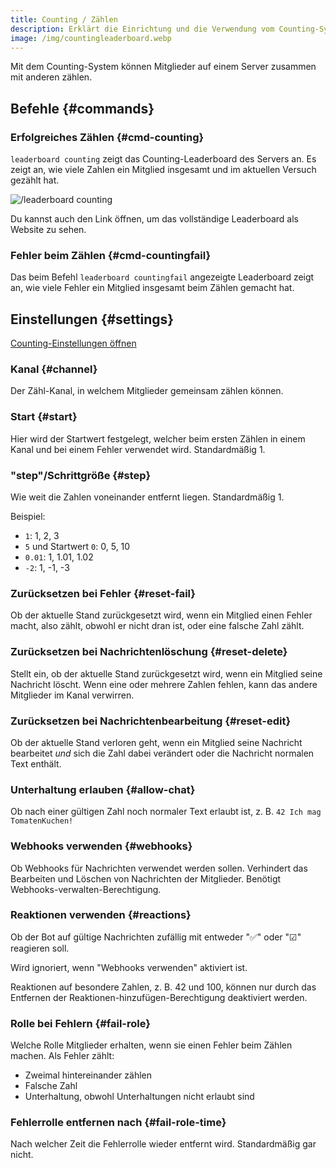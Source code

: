 ```yaml
---
title: Counting / Zählen
description: Erklärt die Einrichtung und die Verwendung vom Counting-System.
image: /img/countingleaderboard.webp
---
```


Mit dem Counting-System können Mitglieder auf einem Server zusammen mit anderen zählen.

## Befehle {#commands}

### Erfolgreiches Zählen {#cmd-counting}

`leaderboard counting` zeigt das Counting-Leaderboard des Servers an. Es zeigt an, wie viele Zahlen ein Mitglied insgesamt und im aktuellen Versuch gezählt hat.

![/leaderboard counting](/img/countingleaderboard.webp)

Du kannst auch den Link öffnen, um das vollständige Leaderboard als Website zu sehen.

### Fehler beim Zählen {#cmd-countingfail}

Das beim Befehl `leaderboard countingfail` angezeigte Leaderboard zeigt an, wie viele Fehler ein Mitglied insgesamt beim Zählen gemacht hat.

## Einstellungen {#settings}

[Counting-Einstellungen öffnen](https://tomatenkuchen.com/dashboard/settings#counting)

### Kanal {#channel}

Der Zähl-Kanal, in welchem Mitglieder gemeinsam zählen können.

### Start {#start}

Hier wird der Startwert festgelegt, welcher beim ersten Zählen in einem Kanal und bei einem Fehler verwendet wird. Standardmäßig 1.

### "step"/Schrittgröße {#step}

Wie weit die Zahlen voneinander entfernt liegen. Standardmäßig 1.

Beispiel:
- `1`: 1, 2, 3
- `5` und Startwert `0`: 0, 5, 10
- `0.01`: 1, 1.01, 1.02
- `-2`: 1, -1, -3

### Zurücksetzen bei Fehler {#reset-fail}

Ob der aktuelle Stand zurückgesetzt wird, wenn ein Mitglied einen Fehler macht, also zählt, obwohl er nicht dran ist, oder eine falsche Zahl zählt.

### Zurücksetzen bei Nachrichtenlöschung {#reset-delete}

Stellt ein, ob der aktuelle Stand zurückgesetzt wird, wenn ein Mitglied seine Nachricht löscht. Wenn eine oder mehrere Zahlen fehlen, kann das andere Mitglieder im Kanal verwirren.

### Zurücksetzen bei Nachrichtenbearbeitung {#reset-edit}

Ob der aktuelle Stand verloren geht, wenn ein Mitglied seine Nachricht bearbeitet *und* sich die Zahl dabei verändert oder die Nachricht normalen Text enthält.

### Unterhaltung erlauben {#allow-chat}

Ob nach einer gültigen Zahl noch normaler Text erlaubt ist, z. B. `42 Ich mag TomatenKuchen!`

### Webhooks verwenden {#webhooks}

Ob Webhooks für Nachrichten verwendet werden sollen. Verhindert das Bearbeiten und Löschen von Nachrichten der Mitglieder. Benötigt Webhooks-verwalten-Berechtigung.

### Reaktionen verwenden {#reactions}

Ob der Bot auf gültige Nachrichten zufällig mit entweder "✅" oder "☑" reagieren soll.

Wird ignoriert, wenn "Webhooks verwenden" aktiviert ist.

Reaktionen auf besondere Zahlen, z. B. 42 und 100, können nur durch das Entfernen der Reaktionen-hinzufügen-Berechtigung deaktiviert werden.

### Rolle bei Fehlern {#fail-role}

Welche Rolle Mitglieder erhalten, wenn sie einen Fehler beim Zählen machen. Als Fehler zählt:
- Zweimal hintereinander zählen
- Falsche Zahl
- Unterhaltung, obwohl Unterhaltungen nicht erlaubt sind

### Fehlerrolle entfernen nach {#fail-role-time}

Nach welcher Zeit die Fehlerrolle wieder entfernt wird. Standardmäßig gar nicht.
